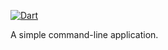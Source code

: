 [![Dart](https://github.com/ayvanov/scoop_import/actions/workflows/dart.yml/badge.svg)](https://github.com/ayvanov/scoop_import/actions/workflows/dart.yml)

A simple command-line application.
